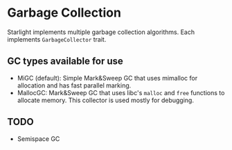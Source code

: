 # Garbage Collection

Starlight implements multiple garbage collection algorithms. Each implements `GarbageCollector` trait. 

## GC types available for use
- MiGC (default): Simple Mark&Sweep GC that uses mimalloc for allocation and has fast parallel marking. 
- MallocGC: Mark&Sweep GC that uses libc's `malloc` and `free` functions to allocate memory. This collector is used mostly for debugging.

## TODO
- Semispace GC
